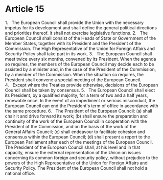 # Article 15
1.   The European Council shall provide the Union with the necessary impetus for its development and shall define the general political directions and priorities thereof. It shall not exercise legislative functions. 2.   The European Council shall consist of the Heads of State or Government of the Member States, together with its President and the President of the Commission. The High Representative of the Union for Foreign Affairs and Security Policy shall take part in its work. 3.   The European Council shall meet twice every six months, convened by its President. When the agenda so requires, the members of the European Council may decide each to be assisted by a minister and, in the case of the President of the Commission, by a member of the Commission. When the situation so requires, the President shall convene a special meeting of the European Council. 4.   Except where the Treaties provide otherwise, decisions of the European Council shall be taken by consensus. 5.   The European Council shall elect its President, by a qualified majority, for a term of two and a half years, renewable once. In the event of an impediment or serious misconduct, the European Council can end the President's term of office in accordance with the same procedure. 6.   The President of the European Council: (a) shall chair it and drive forward its work; (b) shall ensure the preparation and continuity of the work of the European Council in cooperation with the President of the Commission, and on the basis of the work of the General Affairs Council; (c) shall endeavour to facilitate cohesion and consensus within the European Council; (d) shall present a report to the European Parliament after each of the meetings of the European Council. The President of the European Council shall, at his level and in that capacity, ensure the external representation of the Union on issues concerning its common foreign and security policy, without prejudice to the powers of the High Representative of the Union for Foreign Affairs and Security Policy. The President of the European Council shall not hold a national office.